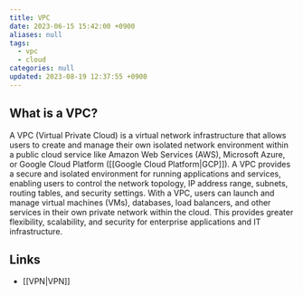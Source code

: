 ```yaml
---
title: VPC
date: 2023-06-15 15:42:00 +0900
aliases: null
tags:
  - vpc
  - cloud
categories: null
updated: 2023-08-19 12:37:55 +0900
---
```


## What is a VPC?

A VPC (Virtual Private Cloud) is a virtual network infrastructure that allows users to create and manage their own isolated network environment within a public cloud service like Amazon Web Services (AWS), Microsoft Azure, or Google Cloud Platform ([[Google Cloud Platform|GCP]]). A VPC provides a secure and isolated environment for running applications and services, enabling users to control the network topology, IP address range, subnets, routing tables, and security settings. With a VPC, users can launch and manage virtual machines (VMs), databases, load balancers, and other services in their own private network within the cloud. This provides greater flexibility, scalability, and security for enterprise applications and IT infrastructure.

## Links

- [[VPN|VPN]]
